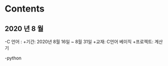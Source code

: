 # Contents 
## 2020 년 8 월 
-C 언어 :
    +기간: 2020년 8월 16일 ~ 8월 31일 
    +교재: C언어 베이직
    +프로젝트: 계산기 

    
-python

